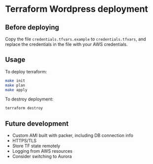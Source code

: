# Terraform Wordpress deployment

## Before deploying

Copy the file `credentials.tfvars.example` to `credentials.tfvars`, and replace the credentials in the file with your AWS credentials.

## Usage

To deploy terraform:

```bash
make init
make plan
make apply
```

To destroy deployment:

```bash
terraform destroy
```

## Future development

* Custom AMI built with packer, including DB connection info
* HTTPS/TLS
* Store TF state remotely
* Logging from AWS resources
* Consider switching to Aurora

